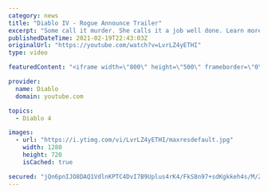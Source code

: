 ```yaml
---
category: news
title: "Diablo IV - Rogue Announce Trailer"
excerpt: "Some call it murder. She calls it a job well done. Learn more at Diablo4.com The Rogue is the newest addition to the Diablo IV campfire, combining range and ..."
publishedDateTime: 2021-02-19T22:43:03Z
originalUrl: "https://youtube.com/watch?v=LvrLZ4yETHI"
type: video

featuredContent: "<iframe width=\"800\" height=\"500\" frameborder=\"0\" src=\"https://www.youtube.com/embed/LvrLZ4yETHI\" allow=\"accelerometer; autoplay; encrypted-media; gyroscope; picture-in-picture\" allowfullscreen></iframe>"

provider:
  name: Diablo
  domain: youtube.com

topics:
  - Diablo 4

images:
  - url: "https://i.ytimg.com/vi/LvrLZ4yETHI/maxresdefault.jpg"
    width: 1280
    height: 720
    isCached: true

secured: "jQn6pnIJO8DAQ1VdlnKPTC4DvI7B9Uplus4rK4/FkS8n97+sdKgkkeh4s/M/ZpA5X1x2QxhKmnmKbdZeP0hhW/ciOVgTUJ2ssIotoIJJdzoMFGrxlBASeLHy31vt/DbXLxZY7s6u/olaa0PEwwCT845kXX6o6S8bLRPwDa8DeIE+BIsSiTqKE4kXKXR9xezrkr5NW9nniMUHEfixgsOwrBQ6yhj31oZ0OMwfiVg5DEuaePSCj9qJpSkAN8RRHs+GtPNTFLq2o/V+YkUyfQZC2QjNdvNgaJDk5X71ubUI2Byq8mtXyX+xvtLzBeNERNvuGZVzOe5CD8C7N7oBe/aEiUowDdxFPcoa0+KRNsRxLL3BdFCG6BPVTNuYr3DmEF3b/Fric2P6LksozVHZJIvsIHdhLorIuCShMRYreAhV/qAwTAjQSsaAPrzT5S1MxZyA;NbBbTgRplmaJwhPGsbtbSQ=="
---
```


